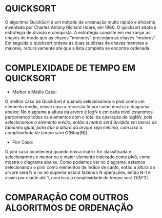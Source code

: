 # QUICKSORT 

O algoritmo QuickSort é um método de ordenação muito rápido e eficiente, inventado por Charles Antony Richard Hoare, em 1960. O quicksort adota a estratégia de divisão e conquista. 
A estratégia consiste em rearranjar as chaves de modo que as chaves "menores" precedam as chaves "maiores". Em seguida o quicksort ordena as duas sublistas de chaves menores e maiores, recursivamente até que a lista completa se encontre ordenada. 


# COMPLEXIDADE DE TEMPO EM QUICKSORT 

* Melhor e Médio Caso:

O melhor caso de QuickSort é quando selecionamos o pivô como um elemento médio, nesse caso a recursão ficará como mostra o diagrama abaixo: 
No diagrama a altura da arvore é logN e em cada nível estaremos percorrendo todos os elementos com o total de operação de logN*N, pois selecionamos o elemento médio, então a matriz será dividida em tamos de tamanho igual, para que a altura da arvore seja mínima, com isso a complexidade de tempo será O(N*log(N)). 

* Pior Caso:

O pior caso acontecerá quando nossa matriz for classificada e selecionarmos o menor ou o maior elemento indexado como pivô, como mostra o diagrama abaixo: 
Como podemos ver no diagrama, estamos selecionando o pivô como elementos de índice de canto, então a altura da arvore será N e no nó superior estará fazendo N operações, então N-1 e assim por diante até 1, com isso a complexidade de tempo será O(N^2). 

# COMPARAÇÃO COM OUTROS ALGORITMOS DE ORDENAÇÃO 

 

 
